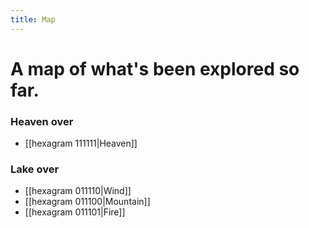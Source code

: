 ```yaml
---
title: Map
---
```

# A map of what's been explored so far.

### Heaven over
* [[hexagram 111111|Heaven]]

### Lake over
* [[hexagram 011110|Wind]]
* [[hexagram 011100|Mountain]]
* [[hexagram 011101|Fire]]